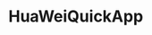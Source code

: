 # HuaWeiQuickApp
<!-- 开发者账号
oppo
账号：15522680758
密码：xiaoqikeji123!
邮箱：543208769@qq.com

华为
账号：15522680758
密码：29125536asd
邮箱：543208769@qq.com

荣耀
账号：543208769@qq.com
密码：xiaoqikeji123!
手机号：15522680758

VIVO
账号：xiaoqikeji
密码：xiaoqikeji123!
邮箱：543208769@qq.com

小米
账号：15522680758
密码：xiaoqikeji123!
邮箱：15522680758@163.com 
-->

<!-- APP ID：
111154727 -->